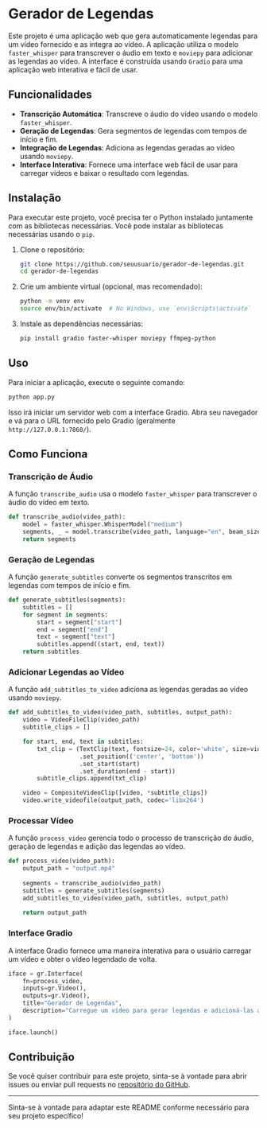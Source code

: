 # Gerador de Legendas

Este projeto é uma aplicação web que gera automaticamente legendas para um vídeo fornecido e as integra ao vídeo. A aplicação utiliza o modelo `faster_whisper` para transcrever o áudio em texto e `moviepy` para adicionar as legendas ao vídeo. A interface é construída usando `Gradio` para uma aplicação web interativa e fácil de usar.

## Funcionalidades

- **Transcrição Automática**: Transcreve o áudio do vídeo usando o modelo `faster_whisper`.
- **Geração de Legendas**: Gera segmentos de legendas com tempos de início e fim.
- **Integração de Legendas**: Adiciona as legendas geradas ao vídeo usando `moviepy`.
- **Interface Interativa**: Fornece uma interface web fácil de usar para carregar vídeos e baixar o resultado com legendas.

## Instalação

Para executar este projeto, você precisa ter o Python instalado juntamente com as bibliotecas necessárias. Você pode instalar as bibliotecas necessárias usando o `pip`.

1. Clone o repositório:

    ```sh
    git clone https://github.com/seuusuario/gerador-de-legendas.git
    cd gerador-de-legendas
    ```

2. Crie um ambiente virtual (opcional, mas recomendado):

    ```sh
    python -m venv env
    source env/bin/activate  # No Windows, use `env\Scripts\activate`
    ```

3. Instale as dependências necessárias:

    ```sh
    pip install gradio faster-whisper moviepy ffmpeg-python
    ```

## Uso

Para iniciar a aplicação, execute o seguinte comando:

```sh
python app.py
```

Isso irá iniciar um servidor web com a interface Gradio. Abra seu navegador e vá para o URL fornecido pelo Gradio (geralmente `http://127.0.0.1:7860/`).

## Como Funciona

### Transcrição de Áudio

A função `transcribe_audio` usa o modelo `faster_whisper` para transcrever o áudio do vídeo em texto. 

```python
def transcribe_audio(video_path):
    model = faster_whisper.WhisperModel("medium")
    segments, _ = model.transcribe(video_path, language="en", beam_size=5)
    return segments
```

### Geração de Legendas

A função `generate_subtitles` converte os segmentos transcritos em legendas com tempos de início e fim.

```python
def generate_subtitles(segments):
    subtitles = []
    for segment in segments:
        start = segment["start"]
        end = segment["end"]
        text = segment["text"]
        subtitles.append((start, end, text))
    return subtitles
```

### Adicionar Legendas ao Vídeo

A função `add_subtitles_to_video` adiciona as legendas geradas ao vídeo usando `moviepy`.

```python
def add_subtitles_to_video(video_path, subtitles, output_path):
    video = VideoFileClip(video_path)
    subtitle_clips = []

    for start, end, text in subtitles:
        txt_clip = (TextClip(text, fontsize=24, color='white', size=video.size)
                    .set_position(('center', 'bottom'))
                    .set_start(start)
                    .set_duration(end - start))
        subtitle_clips.append(txt_clip)

    video = CompositeVideoClip([video, *subtitle_clips])
    video.write_videofile(output_path, codec='libx264')
```

### Processar Vídeo

A função `process_video` gerencia todo o processo de transcrição do áudio, geração de legendas e adição das legendas ao vídeo.

```python
def process_video(video_path):
    output_path = "output.mp4"
    
    segments = transcribe_audio(video_path)
    subtitles = generate_subtitles(segments)
    add_subtitles_to_video(video_path, subtitles, output_path)
    
    return output_path
```

### Interface Gradio

A interface Gradio fornece uma maneira interativa para o usuário carregar um vídeo e obter o vídeo legendado de volta.

```python
iface = gr.Interface(
    fn=process_video,
    inputs=gr.Video(),
    outputs=gr.Video(),
    title="Gerador de Legendas",
    description="Carregue um vídeo para gerar legendas e adicioná-las ao vídeo.",
)

iface.launch()
```

## Contribuição

Se você quiser contribuir para este projeto, sinta-se à vontade para abrir issues ou enviar pull requests no [repositório do GitHub](https://github.com/seuusuario/gerador-de-legendas).

---

Sinta-se à vontade para adaptar este README conforme necessário para seu projeto específico!
